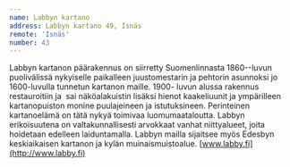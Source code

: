 ```yaml
---
name: Labbyn kartano
address: Labbyn kartano 49, Isnäs
remote: 'Isnäs'
number: 43
---
```

Labbyn kartanon päärakennus on siirretty Suomenlinnasta 1860--luvun puolivälissä nykyiselle paikalleen juustomestarin ja pehtorin asunnoksi jo 1600-luvulla tunnetun kartanon maille. 1900- luvun alussa rakennus restauroitiin ja  sai näköalakuistin lisäksi hienot kaakeliuunit ja ympärilleen kartanopuiston monine puulajeineen ja istutuksineen. Perinteinen kartanoelämä on tätä nykyä toimivaa luomumaataloutta. Labbyn erikoisuutena on valtakunnallisesti arvokkaat vanhat niittyalueet, joita hoidetaan edelleen laiduntamalla. Labbyn mailla sijaitsee myös Edesbyn keskiaikaisen kartanon ja kylän muinaismuistoalue. [www.labby.fi](http://www.labby.fi)

